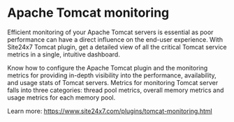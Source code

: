 # Apache Tomcat monitoring

Efficient monitoring of your Apache Tomcat servers is essential as poor performance can have a direct influence on the end-user experience. With Site24x7 Tomcat plugin, get a detailed view of all the critical Tomcat service metrics in a single, intuitive dashboard.

Know how to configure the Apache Tomcat plugin and the monitoring metrics for providing in-depth visibility into the performance, availability, and usage stats of Tomcat servers. Metrics for monitoring Tomcat server falls into three categories: thread pool metrics, overall memory metrics and usage metrics for each memory pool.

Learn more: https://www.site24x7.com/plugins/tomcat-monitoring.html


